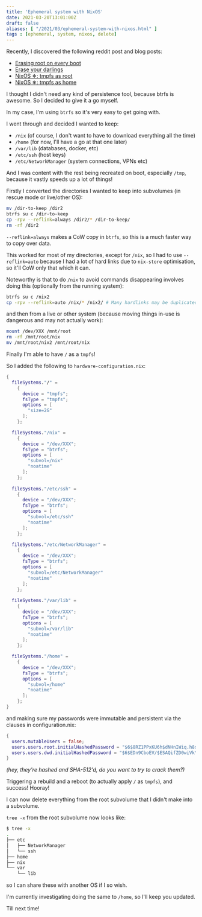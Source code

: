 ```yaml
---
title: 'Ephemeral system with NixOS'
date: 2021-03-20T13:01:00Z
draft: false
aliases: [ "/2021/03/ephemeral-system-with-nixos.html" ]
tags : [ephemeral, system, nixos, delete]
---
```


Recently, I discovered the following reddit post and blog posts:

- [Erasing root on every boot](https://www.reddit.com/r/NixOS/comments/lyuxv5/erasing_root_on_every_boot/)
- [Erase your darlings](https://grahamc.com/blog/erase-your-darlings)
- [NixOS ❄: tmpfs as root](https://elis.nu/blog/2020/05/nixos-tmpfs-as-root/)
- [NixOS ❄: tmpfs as home](https://elis.nu/blog/2020/06/nixos-tmpfs-as-home/)

I thought I didn't need any kind of persistence tool, because btrfs is awesome. So I decided to give it a go myself.

In my case, I'm using `btrfs` so it's very easy to get going with.

I went through and decided I wanted to keep:

- `/nix` (of course, I don't want to have to download everything all the time)
- `/home` (for now, I'll have a go at that one later)
- `/var/lib` (databases, docker, etc)
- `/etc/ssh` (host keys)
- `/etc/NetworkManager` (system connections, VPNs etc)

And I was content with the rest being recreated on boot, especially `/tmp`, because it vastly speeds up a lot of things!

Firstly I converted the directories I wanted to keep into subvolumes (in rescue mode or live/other OS):

```bash
mv /dir-to-keep /dir2
btrfs su c /dir-to-keep
cp -rpv --reflink=always /dir2/* /dir-to-keep/
rm -rf /dir2
```

`--reflink=always` makes a CoW copy in `btrfs`, so this is a much faster way to copy over data.

This worked for most of my directories, except for `/nix`, so I had to use `--reflink=auto` because I had a lot of hard links due to `nix-store` optimisation, so it'll CoW only that which it can.

Noteworthy is that to do `/nix` to avoid commands disappearing involves doing this (optionally from the running system):

```bash
btrfs su c /nix2
cp -rpv --reflink=auto /nix/* /nix2/ # Many hardlinks may be duplicated!
```

and then from a live or other system (because moving things in-use is dangerous and may not actually work):

```bash
mount /dev/XXX /mnt/root
rm -rf /mnt/root/nix
mv /mnt/root/nix2 /mnt/root/nix
```

Finally I'm able to have `/` as a `tmpfs`!

So I added the following to `hardware-configuration.nix`:

```nix
{
  fileSystems."/" =
    {
      device = "tmpfs";
      fsType = "tmpfs";
      options = [
        "size=2G"
      ];
    };

  fileSystems."/nix" =
    {
      device = "/dev/XXX";
      fsType = "btrfs";
      options = [
        "subvol=/nix"
        "noatime"
      ];
    };
  
  fileSystems."/etc/ssh" =
    {
      device = "/dev/XXX";
      fsType = "btrfs";
      options = [
        "subvol=/etc/ssh"
        "noatime"
      ];
    };

  fileSystems."/etc/NetworkManager" =
    {
      device = "/dev/XXX";
      fsType = "btrfs";
      options = [
        "subvol=/etc/NetworkManager"
        "noatime"
      ];
    };
  
  fileSystems."/var/lib" =
    {
      device = "/dev/XXX";
      fsType = "btrfs";
      options = [
        "subvol=/var/lib"
        "noatime"
      ];
    };

  fileSystems."/home" =
    {
      device = "/dev/XXX";
      fsType = "btrfs";
      options = [
        "subvol=/home"
        "noatime"
      ];
    };
}
```

and making sure my passwords were immutable and persistent via the clauses in configuration.nix:

```nix
{
  users.mutableUsers = false;
  users.users.root.initialHashedPassword = "$6$8RZ1PPxKU6h$dNHnIWiq.h8s.7SpMW14FzK9bJwg1f6Mt.972/2Fij4zPrhR0X4m3JTNPtGAyeMKZk3I8x/Xro.vJolwVvwd9.";
  users.users.dwd.initialHashedPassword = "$6$EDn9CboEV/$ESAQifZD0wiVkYf1MuyLqs.hP7mvelpoPnSGEI7CmwuUifi090PT6FQqHsdhlZSXSlqrT9EH.mIfUvxPCA5q.1";
}
```

*(hey, they're hashed and SHA-512'd, do you want to try to crack them?)*

Triggering a rebuild and a reboot (to actually apply `/` as `tmpfs`), and success! Hooray!

I can now delete everything from the root subvolume that I didn't make into a subvolume.

`tree -x` from the root subvolume now looks like:

```bash
$ tree -x
.
├── etc
│   ├── NetworkManager
│   └── ssh
├── home
├── nix
└── var
    └── lib
```

so I can share these with another OS if I so wish.

I'm currently investigating doing the same to `/home`, so I'll keep you updated.

Till next time!